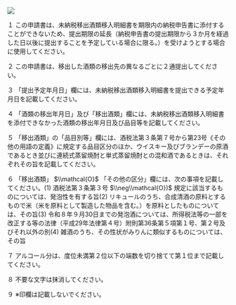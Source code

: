 ![](https://www.nta.go.jp/tmp/c97a6de4-8e51-49aa-89b8-b9b6fa20e7b6/images/bc1a4c4046d681e81dd2599fabc1add7ebff2ee0aef08f48d5cea48f38ef7313.jpg)

１ この申請書は、未納税移出酒類移入明細書を期限内の納税申告書に添付することができないため、提出期限の延長（納税申告書の提出期限から３か月を経過した日以後に提出することを予定している場合に限る。）を受けようとする場合に使用してください。

２ この申請書は、移出した酒類の移出先の異なるごとに２通提出してください。

３ 「提出予定年月日」欄には、未納税移出酒類移入明細書を提出できる予定年月日を記載してください。

４ 「酒類の移出年月日」及び「移出酒類」欄には、未納税移出酒類移入明細書を添付できなかった酒類の移出年月日及び品目等を記載してください。

５ 「移出酒類」の「品目別等」欄には、酒税法第３条第７号から第23号《その他の用語の定義》に規定する品目区分のほか、ウイスキー及びブランデーの原酒であるとき並びに連続式蒸留焼酎と単式蒸留焼酎との混和酒であるときは、それぞれその旨を記載してください。

６ 「移出酒類」 $\\mathcal{O}$ 「その他の区分」欄には、次の事項を記載してください。(1) 酒税法第３条第３号 $\\neg\\mathcal{O})$ 規定に該当するものについては、発泡性を有する旨(2) リキュールのうち、合成清酒の原料とするもので米（米を原料として製造した物品を含む。）を原料としたものについては、その旨(3) 令和８年９月30日までの発泡酒については、所得税法等の一部を改正する等の法律（平成29年法律第４号）附則第36条第５項第１号、第２号及びそれ以外の別(4) 雑酒のうち、その性状がみりんに類似するものについては、その旨

７ アルコール分は、度位未満第２位以下の端数を切り捨てて第１位まで記載してください。

８ 不要な文字は抹消してください。

９ ※印欄は記載しないでください。